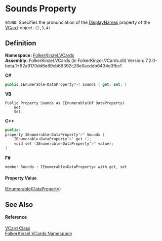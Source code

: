 # Sounds Property


`SOUND`: Specifies the pronunciation of the <a href="98030a4a-f912-5f58-1ae9-72302e1e1e2f.md">DisplayNames</a> property of the <a href="23413828-9a4a-2851-b88b-84d0afcb0031.md">VCard</a>-object. `(2,3,4)`



## Definition
**Namespace:** <a href="67dce261-ab8f-dd0a-4c0c-bc2633c1719e.md">FolkerKinzel.VCards</a>  
**Assembly:** FolkerKinzel.VCards (in FolkerKinzel.VCards.dll) Version: 7.2.0-beta.1+92a9170dd6e89cb66392c26e0acddb6434e3fbc1

**C#**
``` C#
public IEnumerable<DataProperty?>? Sounds { get; set; }
```
**VB**
``` VB
Public Property Sounds As IEnumerable(Of DataProperty)
	Get
	Set
```
**C++**
``` C++
public:
property IEnumerable<DataProperty^>^ Sounds {
	IEnumerable<DataProperty^>^ get ();
	void set (IEnumerable<DataProperty^>^ value);
}
```
**F#**
``` F#
member Sounds : IEnumerable<DataProperty> with get, set
```



#### Property Value
<a href="https://learn.microsoft.com/dotnet/api/system.collections.generic.ienumerable-1" target="_blank" rel="noopener noreferrer">IEnumerable</a>(<a href="aa898609-8843-98f4-56c5-cc0c7bf76b89.md">DataProperty</a>)

## See Also


#### Reference
<a href="23413828-9a4a-2851-b88b-84d0afcb0031.md">VCard Class</a>  
<a href="67dce261-ab8f-dd0a-4c0c-bc2633c1719e.md">FolkerKinzel.VCards Namespace</a>  
